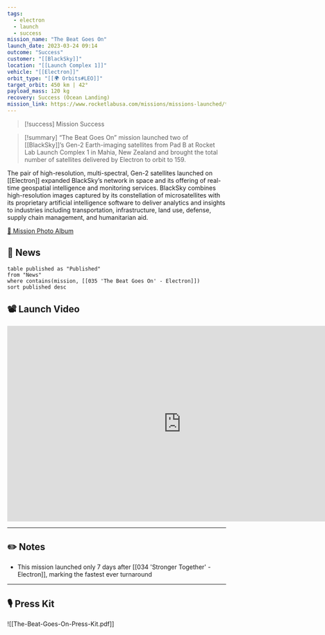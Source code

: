 ```yaml
---
tags:
  - electron
  - launch
  - success
mission_name: "The Beat Goes On"
launch_date: 2023-03-24 09:14
outcome: "Success"
customer: "[[BlackSky]]"
location: "[[Launch Complex 1]]"
vehicle: "[[Electron]]"
orbit_type: "[[🌍 Orbits#LEO]]"
target_orbit: 450 km | 42°
payload_mass: 120 kg
recovery: Success (Ocean Landing)
mission_link: https://www.rocketlabusa.com/missions/missions-launched/the-beat-goes-on/
---
```

>[!success] Mission Success

>[!summary]
“The Beat Goes On” mission launched two of [[BlackSky]]’s Gen-2 Earth-imaging satellites from Pad B at Rocket Lab Launch Complex 1 in Mahia, New Zealand and brought the total number of satellites delivered by Electron to orbit to 159. 
>
The pair of high-resolution, multi-spectral, Gen-2 satellites launched on [[Electron]] expanded BlackSky’s network in space and its offering of real-time geospatial intelligence and monitoring services. BlackSky combines high-resolution images captured by its constellation of microsatellites with its proprietary artificial intelligence software to deliver analytics and insights to industries including transportation, infrastructure, land use, defense, supply chain management, and humanitarian aid.

[📸 Mission Photo Album](https://www.flickr.com/photos/rocketlab/albums/72177720306962454/)

## 📰 News
```dataview
table published as "Published"
from "News"
where contains(mission, [[035 'The Beat Goes On' - Electron]])
sort published desc
```

## 📽️ Launch Video

<iframe width="800" height="450" src="https://www.youtube.com/embed/rvPcY3SrgAs" title="Rocket Lab&#39;s Electron - The Beat Goes On Mission" frameborder="0" allow="accelerometer; autoplay; clipboard-write; encrypted-media; gyroscope; picture-in-picture; web-share" referrerpolicy="strict-origin-when-cross-origin" allowfullscreen></iframe>     

---
## ✏️ Notes

- This mission launched only 7 days after [[034 'Stronger Together' - Electron]], marking the fastest ever turnaround

---
## 🎙️ Press Kit

![[The-Beat-Goes-On-Press-Kit.pdf]]
